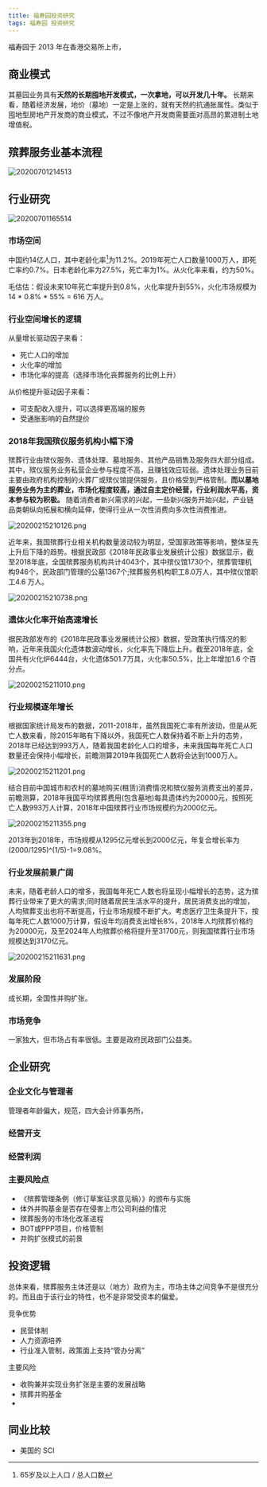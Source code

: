 ```yaml
---
title: 福寿园投资研究
tags: 福寿园 投资研究
---
```


福寿园于 2013 年在香港交易所上市，

## 商业模式

其墓园业务具有**天然的长期囤地开发模式，一次拿地，可以开发几十年。** 长期来看，随着经济发展，地价（墓地）一定是上涨的，就有天然的抗通胀属性。类似于囤地型房地产开发商的商业模式，不过不像地产开发商需要面对高昂的累进制土地增值税。

## 殡葬服务业基本流程

![20200701214513](https://netimages.oss-cn-beijing.aliyuncs.com/20200701214513.png)

## 行业研究

![20200701165514](https://netimages.oss-cn-beijing.aliyuncs.com/20200701165514.png)

### 市场空间

中国约14亿人口，其中老龄化率[^1]为11.2%。2019年死亡人口数量1000万人，即死亡率约0.7%。日本老龄化率为27.5%，死亡率为1%。从火化率来看，约为50%。

毛估估：假设未来10年死亡率提升到0.8%，火化率提升到55%，火化市场规模为 14 * 0.8% * 55% = 616 万人。 

### 行业空间增长的逻辑

从量增长驱动因子来看：

- 死亡人口的增加
- 火化率的增加
- 市场化率的提高（选择市场化丧葬服务的比例上升）

从价格提升驱动因子来看：

- 可支配收入提升，可以选择更高端的服务
- 受通胀影响的自然提价


[^1]: 65岁及以上人口 / 总人口数

### 2018年我国殡仪服务机构小幅下滑

殡葬行业由殡仪服务、遗体处理、墓地服务、其他产品销售及服务四大部分组成。其中，殡仪服务业务私营企业参与程度不高，且赚钱效应较弱。遗体处理业务目前主要由政府机构控制的火葬厂或殡仪馆提供服务，且价格受到严格管制。**而以墓地服务业务为主的葬业，市场化程度较高，通过自主定价经营，行业利润水平高，资本参与较为积极。** 随着消费者新兴需求的兴起，一些新兴服务开始兴起，产业链品类朝纵向拓展和横向延伸，使得行业从一次性消费向多次性消费推进。

![20200215210126.png](https://netimages.oss-cn-beijing.aliyuncs.com/20200215210126.png)

近年来，我国殡葬行业相关机构数量波动较为明显，受国家政策等影响，整体呈先上升后下降的趋势。根据民政部《2018年民政事业发展统计公报》数据显示，截至2018年底，全国殡葬服务机构共计4043个，其中殡仪馆1730个，殡葬管理机构946个，民政部门管理的公墓1367个;殡葬服务机构职工8.0万人，其中殡仪馆职工4.6 万人。

![20200215210738.png](https://netimages.oss-cn-beijing.aliyuncs.com/20200215210738.png)

### 遗体火化率开始高速增长

据民政部发布的《2018年民政事业发展统计公报》数据，受政策执行情况的影响，近年来我国火化遗体数波动增长，火化率先下降后上升。截至2018年底，全国共有火化炉6444台，火化遗体501.7万具，火化率50.5%，比上年增加1.6 个百分点。

![20200215211010.png](https://netimages.oss-cn-beijing.aliyuncs.com/20200215211010.png)

### 行业规模逐年增长

根据国家统计局发布的数据，2011-2018年，虽然我国死亡率有所波动，但是从死亡人数来看，除2015年略有下降以外，我国死亡人数保持着不断上升的态势，2018年已经达到993万人，随着我国老龄化人口的增多，未来我国每年死亡人口数量还会保持小幅增长，前瞻测算2019年我国死亡人数将会达到1000万人。

![20200215211201.png](https://netimages.oss-cn-beijing.aliyuncs.com/20200215211201.png)

结合目前中国城市和农村的墓地购买(租赁)消费情况和殡仪服务消费支出的差异，前瞻测算，2018年我国平均殡葬费用(包含墓地)每具遗体约为20000元，按照死亡人数993万人计算，2018年中国殡葬行业市场规模约为2000亿元。

![20200215211355.png](https://netimages.oss-cn-beijing.aliyuncs.com/20200215211355.png)

2013年到2018年，市场规模从1295亿元增长到2000亿元，年复合增长率为(2000/1295)^(1/5)-1=9.08%。

### 行业发展前景广阔

未来，随着老龄人口的增多，我国每年死亡人数也将呈现小幅增长的态势，这为殡葬行业带来了更大的需求;同时随着居民生活水平的提升，居民消费支出的增加，人均殡葬支出也将不断提高，行业市场规模不断扩大。考虑医疗卫生条提升下，按每年死亡人数1000万计算，假设年均消费支出增长8%，2018年人均殡葬价格约为20000元，及至2024年人均殡葬价格将提升至31700元，则我国殡葬行业市场规模达到3170亿元。

![20200215211631.png](https://netimages.oss-cn-beijing.aliyuncs.com/20200215211631.png)

### 发展阶段

成长期，全国性并购扩张。

### 市场竞争

一家独大，但市场占有率很低。主要是政府民政部门公益类。

## 企业研究

### 企业文化与管理者

管理者年龄偏大，规范，四大会计师事务所，

### 经营开支

### 经营利润

### 主要风险点

- 《殡葬管理条例（修订草案征求意见稿）》的颁布与实施
- 体外并购基金是否存在侵害上市公司利益的情况
- 殡葬服务的市场化改革进程
- BOT或PPP项目，价格管制
- 并购扩张模式的前景

## 投资逻辑

总体来看，殡葬服务主体还是以（地方）政府为主，市场主体之间竞争不是很充分的。而且由于该行业的特性，也不是非常受资本的偏爱。

竞争优势

- 民营体制
- 人力资源培养
- 行业准入管制，政策面上支持“管办分离”

主要风险

- 收购兼并实现业务扩张是主要的发展战略
- 殡葬并购基金
- 

## 同业比较

- 美国的 SCI